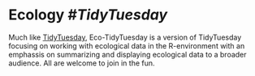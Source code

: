 # Ecology _#TidyTuesday_

Much like [TidyTuesday](https://github.com/rfordatascience/tidytuesday), Eco-TidyTuesday is a version of TidyTuesday focusing on working with ecological data in the R-environment with an emphassis on summarizing and displaying ecological data to a broader audience. All are welcome to join in the fun. 

